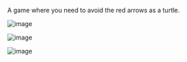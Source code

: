 A game where you need to avoid the red arrows as a turtle.

![image](https://user-images.githubusercontent.com/106924157/172666599-5597270a-7bb7-420b-b42e-295f36f508ee.png)



![image](https://user-images.githubusercontent.com/106924157/172666837-3b30d030-4e5d-4600-95a0-0a821b1a8752.png)



![image](https://user-images.githubusercontent.com/106924157/172667019-7308d142-5124-47b1-9b3d-0a5638000aaf.png)
